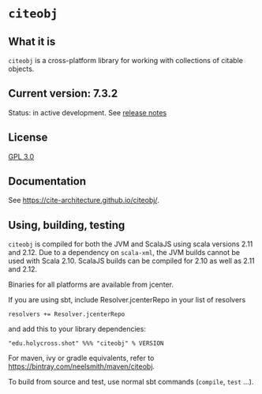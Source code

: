 # `citeobj`

## What it is

`citeobj` is a cross-platform library for working with collections of citable objects.

## Current version: 7.3.2

Status:  in active development.  See [release notes](releases.md)


## License

[GPL 3.0](https://opensource.org/licenses/gpl-3.0.html)


## Documentation

See <https://cite-architecture.github.io/citeobj/>.

## Using, building, testing

`citeobj` is compiled for both the JVM and ScalaJS using scala versions 2.11 and 2.12.  Due to a dependency on `scala-xml`, the JVM builds cannot be used with Scala 2.10.  ScalaJS builds can be compiled for 2.10 as well as 2.11 and 2.12.

Binaries for all platforms are available from jcenter.

If you are using sbt, include Resolver.jcenterRepo in your list of resolvers

    resolvers += Resolver.jcenterRepo

and add this to your library dependencies:

    "edu.holycross.shot" %%% "citeobj" % VERSION

For maven, ivy or gradle equivalents, refer to https://bintray.com/neelsmith/maven/citeobj.

To build from source and test, use normal sbt commands (`compile`, `test` ...).
